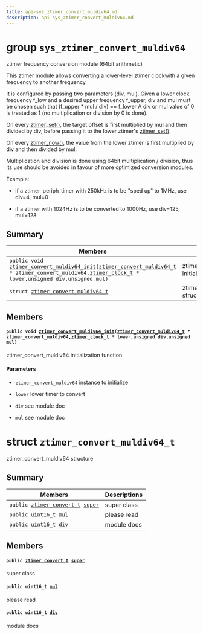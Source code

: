 ```yaml
---
title: api-sys_ztimer_convert_muldiv64.md
description: api-sys_ztimer_convert_muldiv64.md
---
```

# group `sys_ztimer_convert_muldiv64` 

ztimer frequency conversion module (64bit arithmetic)

This ztimer module allows converting a lower-level ztimer clockwith a given frequency to another frequency.

It is configured by passing two parameters (div, mul). Given a lower clock frequency f_low and a desired upper frequency f_upper, div and mul must be chosen such that (f_upper * mul / div) == f_lower
 A div or mul value of 0 is treated as 1 (no multiplication or division by 0 is done).

On every [ztimer_set()](./doc/starlight-docs/src/content/docs/apidoc/api-undefined.md#group__sys__ztimer_1ga8934a79a89e35d58673418a1e4a2e69c), the target offset is first multiplied by mul and then divided by div, before passing it to the lower ztimer's [ztimer_set()](./doc/starlight-docs/src/content/docs/apidoc/api-undefined.md#group__sys__ztimer_1ga8934a79a89e35d58673418a1e4a2e69c).

On every [ztimer_now()](./doc/starlight-docs/src/content/docs/apidoc/api-undefined.md#group__sys__ztimer_1gabcd8174ea28626e102b40143075ed9c8), the value from the lower ztimer is first multiplied by div and then divided by mul.

Multiplication and division is done using 64bit multiplication / division, thus its use should be avoided in favour of more optimized conversion modules.

Example:

* if a ztimer_periph_timer with 250kHz is to be "sped up" to 1MHz, use div=4, mul=0

* if a ztimer with 1024Hz is to be converted to 1000Hz, use div=125, mul=128

## Summary

 Members                        | Descriptions                                
--------------------------------|---------------------------------------------
`public void `[`ztimer_convert_muldiv64_init`](#group__sys__ztimer__convert__muldiv64_1ga436d01676d7383cccb86df744068db1c)`(`[`ztimer_convert_muldiv64_t`](./doc/starlight-docs/src/content/docs/apidoc/api-sys_ztimer_convert_muldiv64.md#structztimer__convert__muldiv64__t)` * ztimer_convert_muldiv64,`[`ztimer_clock_t`](./doc/starlight-docs/src/content/docs/apidoc/api-undefined.md#group__sys__ztimer_1ga3639ce794c3bd80a6e9bbe88a7db4a88)` * lower,unsigned div,unsigned mul)`            | ztimer_convert_muldiv64 initialization function
`struct `[`ztimer_convert_muldiv64_t`](#structztimer__convert__muldiv64__t) | ztimer_convert_muldiv64 structure

## Members

#### `public void `[`ztimer_convert_muldiv64_init`](#group__sys__ztimer__convert__muldiv64_1ga436d01676d7383cccb86df744068db1c)`(`[`ztimer_convert_muldiv64_t`](./doc/starlight-docs/src/content/docs/apidoc/api-sys_ztimer_convert_muldiv64.md#structztimer__convert__muldiv64__t)` * ztimer_convert_muldiv64,`[`ztimer_clock_t`](./doc/starlight-docs/src/content/docs/apidoc/api-undefined.md#group__sys__ztimer_1ga3639ce794c3bd80a6e9bbe88a7db4a88)` * lower,unsigned div,unsigned mul)` 

ztimer_convert_muldiv64 initialization function

#### Parameters
* `ztimer_convert_muldiv64` instance to initialize 

* `lower` lower timer to convert 

* `div` see module doc 

* `mul` see module doc

# struct `ztimer_convert_muldiv64_t` 

ztimer_convert_muldiv64 structure

## Summary

 Members                        | Descriptions                                
--------------------------------|---------------------------------------------
`public `[`ztimer_convert_t`](./doc/starlight-docs/src/content/docs/apidoc/api-sys_ztimer_convert.md#structztimer__convert__t)` `[`super`](#structztimer__convert__muldiv64__t_1a2640fb2e24035165865804b7723a9073) | super class
`public uint16_t `[`mul`](#structztimer__convert__muldiv64__t_1a58f13dae128915631d5c109bbae558c7) | please read
`public uint16_t `[`div`](#structztimer__convert__muldiv64__t_1a4877888680db5543b5068a0694e8de7c) | module docs

## Members

#### `public `[`ztimer_convert_t`](./doc/starlight-docs/src/content/docs/apidoc/api-sys_ztimer_convert.md#structztimer__convert__t)` `[`super`](#structztimer__convert__muldiv64__t_1a2640fb2e24035165865804b7723a9073) 

super class

#### `public uint16_t `[`mul`](#structztimer__convert__muldiv64__t_1a58f13dae128915631d5c109bbae558c7) 

please read

#### `public uint16_t `[`div`](#structztimer__convert__muldiv64__t_1a4877888680db5543b5068a0694e8de7c) 

module docs

